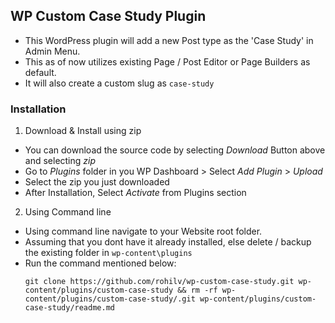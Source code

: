 ## WP Custom Case Study Plugin

- This WordPress plugin will add a new Post type as the 'Case Study' in Admin Menu.
- This as of now utilizes existing Page / Post Editor or Page Builders as default.
- It will also create a custom slug as `case-study`

### Installation

1. Download & Install using zip

- You can download the source code by selecting _Download_ Button above and selecting _zip_
- Go to _Plugins_ folder in you WP Dashboard > Select _Add Plugin_ > _Upload_
- Select the zip you just downloaded
- After Installation, Select _Activate_ from Plugins section

2.  Using Command line

- Using command line navigate to your Website root folder.
- Assuming that you dont have it already installed, else delete / backup the existing folder in `wp-content\plugins`
- Run the command mentioned below:
  ```
  git clone https://github.com/rohilv/wp-custom-case-study.git wp-content/plugins/custom-case-study && rm -rf wp-content/plugins/custom-case-study/.git wp-content/plugins/custom-case-study/readme.md
  ```
